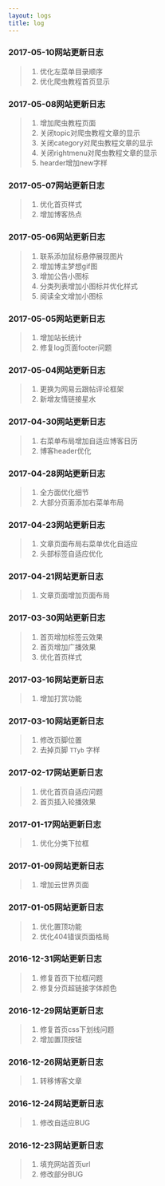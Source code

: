 ```yaml
---
layout: logs
title: log
---
```


### 2017-05-10网站更新日志
>1. 优化左菜单目录顺序
>2. 优化爬虫教程首页显示

### 2017-05-08网站更新日志
>1. 增加爬虫教程页面
>2. 关闭topic对爬虫教程文章的显示
>3. 关闭category对爬虫教程文章的显示
>4. 关闭rightmenu对爬虫教程文章的显示
>5. hearder增加new字样

### 2017-05-07网站更新日志
>1. 优化首页样式
>2. 增加博客热点

### 2017-05-06网站更新日志
>1. 联系添加鼠标悬停展现图片
>2. 增加博主梦想gif图
>3. 增加公告小图标
>4. 分类列表增加小图标并优化样式
>5. 阅读全文增加小图标

### 2017-05-05网站更新日志
>1. 增加站长统计
>2. 修复log页面footer问题

### 2017-05-04网站更新日志
>1. 更换为网易云跟帖评论框架
>2. 新增友情链接星水

### 2017-04-30网站更新日志
>1. 右菜单布局增加自适应博客日历
>2. 博客header优化

### 2017-04-28网站更新日志
>1. 全方面优化细节
>2. 大部分页面添加右菜单布局

### 2017-04-23网站更新日志
>1. 文章页面布局右菜单优化自适应
>2. 头部标签自适应优化

### 2017-04-21网站更新日志
>1. 文章页面增加页面布局

### 2017-03-30网站更新日志
>1. 首页增加标签云效果
>2. 首页增加广播效果
>3. 优化首页样式


### 2017-03-16网站更新日志
>1. 增加打赏功能

### 2017-03-10网站更新日志
>1. 修改页脚位置
>2. 去掉页脚 `TTyb` 字样

### 2017-02-17网站更新日志
>1. 优化首页自适应问题
>2. 首页插入轮播效果

### 2017-01-17网站更新日志
>1. 优化分类下拉框

### 2017-01-09网站更新日志
>1. 增加云世界页面

### 2017-01-05网站更新日志
>1. 优化置顶功能
>2. 优化404错误页面格局

### 2016-12-31网站更新日志
>1. 修复首页下拉框问题
>2. 修复分页超链接字体颜色

### 2016-12-29网站更新日志
>1. 修复首页css下划线问题
>2. 增加置顶按钮

### 2016-12-26网站更新日志
>1. 转移博客文章

### 2016-12-24网站更新日志
>1. 修改自适应BUG

### 2016-12-23网站更新日志
>1. 填充网站首页url
>2. 修改部分BUG

